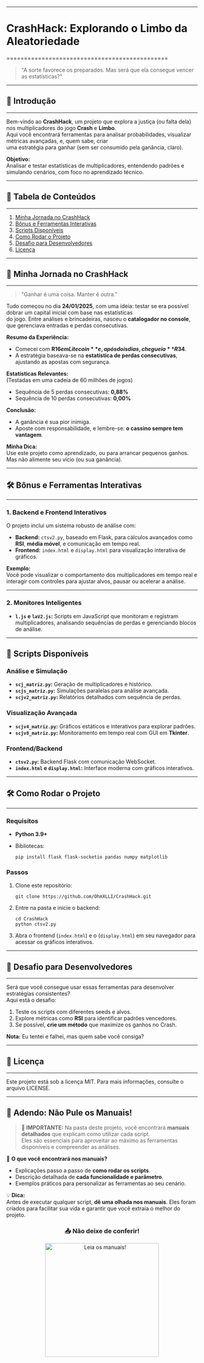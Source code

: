 
* * * * *

# CrashHack: Explorando o Limbo da Aleatoriedade
==============================================

> "A sorte favorece os preparados. Mas será que ela consegue vencer as estatísticas?"

* * * * *

## 📜 Introdução
-------------

Bem-vindo ao **CrashHack**, um projeto que explora a justiça (ou falta dela) nos multiplicadores do jogo **Crash** e **Limbo**.\
Aqui você encontrará ferramentas para analisar probabilidades, visualizar métricas avançadas, e, quem sabe, criar\
uma estratégia para ganhar (sem ser consumido pela ganância, claro).

**Objetivo:**\
Analisar e testar estatísticas de multiplicadores, entendendo padrões e simulando cenários, com foco no aprendizado técnico.

* * * * *

## 📑 Tabela de Conteúdos
----------------------

1. [Minha Jornada no CrashHack](#minha-jornada-no-crashhack)
2. [Bônus e Ferramentas Interativas](#bônus-e-ferramentas-interativas)
3. [Scripts Disponíveis](#scripts-disponíveis)
4. [Como Rodar o Projeto](#como-rodar-o-projeto)
5. [Desafio para Desenvolvedores](#desafio-para-desenvolvedores)
6. [Licença](#licença)


* * * * *

## 🧭 Minha Jornada no CrashHack
-----------------------------

> "Ganhar é uma coisa. Manter é outra."

Tudo começou no dia **24/01/2025**, com uma ideia: testar se era possível dobrar um capital inicial com base nas estatísticas\
do jogo. Entre análises e brincadeiras, nasceu o **catalogador no console**, que gerenciava entradas e perdas consecutivas.

**Resumo da Experiência:**

-   Comecei com **R$16 em Litecoin** e, após dois dias, cheguei a **R$34**.
-   A estratégia baseava-se na **estatística de perdas consecutivas**, ajustando as apostas com segurança.

**Estatísticas Relevantes:**\
(Testadas em uma cadeia de 60 milhões de jogos)

-   Sequência de 5 perdas consecutivas: **0,88%**
-   Sequência de 10 perdas consecutivas: **0,00%**

**Conclusão:**

-   A ganância é sua pior inimiga.
-   Aposte com responsabilidade, e lembre-se: **o cassino sempre tem vantagem**.

**Minha Dica:**\
Use este projeto como aprendizado, ou para arrancar pequenos ganhos. Mas não alimente seu vício (ou sua ganância).

* * * * *

## 🛠 Bônus e Ferramentas Interativas
----------------------------------

### 1\. Backend e Frontend Interativos

O projeto inclui um sistema robusto de análise com:

-   **Backend:** `ctsv2.py`, baseado em Flask, para cálculos avançados como **RSI**, **média móvel**, e comunicação em tempo real.
-   **Frontend:** `index.html` e `display.html` para visualização interativa de gráficos.

**Exemplo:**\
Você pode visualizar o comportamento dos multiplicadores em tempo real e interagir com controles para ajustar alvos, pausar ou acelerar a análise.

* * * * *

### 2\. Monitores Inteligentes

-   **`l.js` e `laV2.js`:** Scripts em JavaScript que monitoram e registram multiplicadores, analisando sequências de perdas e gerenciando blocos de análise.

* * * * *

📜 Scripts Disponíveis
----------------------

### Análise e Simulação

-   **`scj_matriz.py`:** Geração de multiplicadores e histórico.
-   **`scjs_matriz.py`:** Simulações paralelas para análise avançada.
-   **`scjv2_matriz.py`:** Relatórios detalhados com sequência de perdas.

### Visualização Avançada

-   **`scjv4_matriz.py`:** Gráficos estáticos e interativos para explorar padrões.
-   **`scjv8_matriz.py`:** Monitoramento em tempo real com GUI em **Tkinter**.

### Frontend/Backend

-   **`ctsv2.py`:** Backend Flask com comunicação WebSocket.
-   **`index.html` e `display.html`:** Interface moderna com gráficos interativos.

* * * * *

## 🛠 Como Rodar o Projeto
-----------------------

### Requisitos

-   **Python 3.9+**
-   Bibliotecas:

    ```
    pip install flask flask-socketio pandas numpy matplotlib

    ```

### Passos

1.  Clone este repositório:

    ```
    git clone https://github.com/OhmXLLI/CrashHack.git

    ```

2.  Entre na pasta e inicie o backend:

    ```
    cd CrashHack
    python ctsv2.py

    ```

3.  Abra o frontend (`index.html`) e o (`display.html`) em seu navegador para acessar os gráficos interativos.

* * * * *

## 🎯 Desafio para Desenvolvedores
-------------------------------

Será que você consegue usar essas ferramentas para desenvolver estratégias consistentes?\
Aqui está o desafio:

1.  Teste os scripts com diferentes seeds e alvos.
2.  Explore métricas como **RSI** para identificar padrões vencedores.
3.  Se possível, **crie um método** que maximize os ganhos no Crash.

**Nota:** Eu tentei e falhei, mas quem sabe você consiga?

* * * * *

## 📄 Licença
----------

Este projeto está sob a licença MIT. Para mais informações, consulte o arquivo LICENSE.

* * * * *

## 📂 **Adendo: Não Pule os Manuais!**  

> **🚀 IMPORTANTE:** Na pasta deste projeto, você encontrará **manuais detalhados** que explicam como utilizar cada script.  
> Eles são essenciais para aproveitar ao máximo as ferramentas disponíveis e compreender as análises.  

📘 **O que você encontrará nos manuais?**
- Explicações passo a passo de **como rodar os scripts**.
- Descrição detalhada de **cada funcionalidade e parâmetro**.
- Exemplos práticos para personalizar as ferramentas ao seu cenário.

💡 **Dica:**  
Antes de executar qualquer script, **dê uma olhada nos manuais**. Eles foram criados para facilitar sua vida e garantir que você extraia o melhor do projeto.  

<div align="center">
  <h3>📥 Não deixe de conferir!</h3>
  <img src="https://media0.giphy.com/media/v1.Y2lkPTc5MGI3NjExcjI5aXJyZXEzMmtjbjhlMmJqb3VqOW11bjRpdnI5dW0yYWlsanZpayZlcD12MV9pbnRlcm5hbF9naWZfYnlfaWQmY3Q9Zw/3o6MbbwX2g2GA4MUus/giphy.gif" alt="Leia os manuais!" width="300px">
</div>
